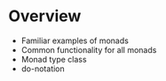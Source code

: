 # Overview

* Familiar examples of monads
* Common functionality for all monads
* Monad type class
* do-notation
